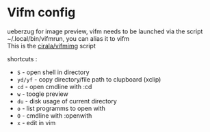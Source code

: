 # Vifm config

ueberzug for image preview, vifm needs to be launched via the script ~/.local/bin/vifmrun, you can alias it to vifm  
This is the [cirala/vifmimg](https://github.com/cirala/vifmimg) script

shortcuts :
+ `S` - open shell in directory
+ `yd/yf` - copy directory/file path to clupboard (xclip)
+ `cd` - open cmdline with :cd
+ `w` - toogle preview
+ `du` - disk usage of current directory
+ `o` - list programms to open with
+ `O` - cmdline with :openwith 
+ `x` - edit in vim
